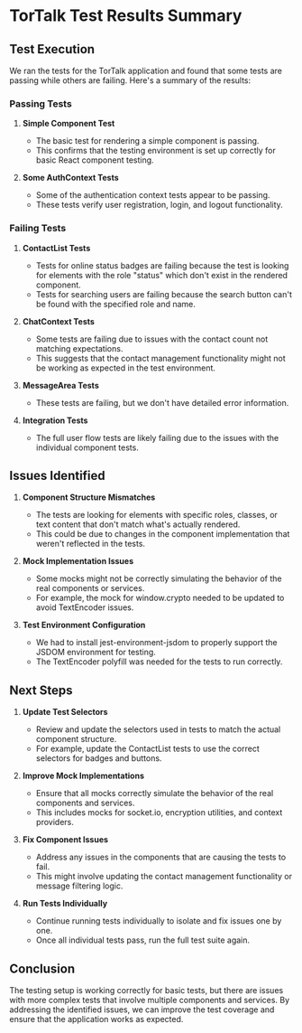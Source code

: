 # TorTalk Test Results Summary

## Test Execution

We ran the tests for the TorTalk application and found that some tests are passing while others are failing. Here's a summary of the results:

### Passing Tests

1. **Simple Component Test**
   - The basic test for rendering a simple component is passing.
   - This confirms that the testing environment is set up correctly for basic React component testing.

2. **Some AuthContext Tests**
   - Some of the authentication context tests appear to be passing.
   - These tests verify user registration, login, and logout functionality.

### Failing Tests

1. **ContactList Tests**
   - Tests for online status badges are failing because the test is looking for elements with the role "status" which don't exist in the rendered component.
   - Tests for searching users are failing because the search button can't be found with the specified role and name.

2. **ChatContext Tests**
   - Some tests are failing due to issues with the contact count not matching expectations.
   - This suggests that the contact management functionality might not be working as expected in the test environment.

3. **MessageArea Tests**
   - These tests are failing, but we don't have detailed error information.

4. **Integration Tests**
   - The full user flow tests are likely failing due to the issues with the individual component tests.

## Issues Identified

1. **Component Structure Mismatches**
   - The tests are looking for elements with specific roles, classes, or text content that don't match what's actually rendered.
   - This could be due to changes in the component implementation that weren't reflected in the tests.

2. **Mock Implementation Issues**
   - Some mocks might not be correctly simulating the behavior of the real components or services.
   - For example, the mock for window.crypto needed to be updated to avoid TextEncoder issues.

3. **Test Environment Configuration**
   - We had to install jest-environment-jsdom to properly support the JSDOM environment for testing.
   - The TextEncoder polyfill was needed for the tests to run correctly.

## Next Steps

1. **Update Test Selectors**
   - Review and update the selectors used in tests to match the actual component structure.
   - For example, update the ContactList tests to use the correct selectors for badges and buttons.

2. **Improve Mock Implementations**
   - Ensure that all mocks correctly simulate the behavior of the real components and services.
   - This includes mocks for socket.io, encryption utilities, and context providers.

3. **Fix Component Issues**
   - Address any issues in the components that are causing the tests to fail.
   - This might involve updating the contact management functionality or message filtering logic.

4. **Run Tests Individually**
   - Continue running tests individually to isolate and fix issues one by one.
   - Once all individual tests pass, run the full test suite again.

## Conclusion

The testing setup is working correctly for basic tests, but there are issues with more complex tests that involve multiple components and services. By addressing the identified issues, we can improve the test coverage and ensure that the application works as expected. 
